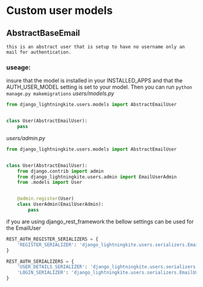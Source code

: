 # Custom user models

## AbstractBaseEmail
    this is an abstract user that is setup to have no username only an mail for authentication.
    
### useage:
insure that the model is installed in your INSTALLED_APPS and that the AUTH_USER_MODEL setting is set to your model. Then you can run `python manage.py makemigrations`
_users/models.py_
```python
from django_lightningkite.users.models import AbstractEmailUser


class User(AbstractEmailUser):
    pass

```
_users/admin.py_
```python
from django_lightningkite.users.models import AbstractEmailUser


class User(AbstractEmailUser):
    from django.contrib import admin
    from django_lightningkite.users.admin import EmailUserAdmin
    from .models import User


    @admin.register(User)
    class UserAdmin(EmailUserAdmin):
        pass
```

if you are using django_rest_framework the bellow settings can be used for the EmailUser

```python
REST_AUTH_REGISTER_SERIALIZERS = {
    'REGISTER_SERIALIZER': 'django_lightningkite.users.serializers.EmailRegisterSerializer',
}

REST_AUTH_SERIALIZERS = {
    'USER_DETAILS_SERIALIZER': 'django_lightningkite.users.serializers.EmailUserDetailsSerializer',
    'LOGIN_SERIALIZER': 'django_lightningkite.users.serializers.EmailUserLoginSerializer',
}
```
